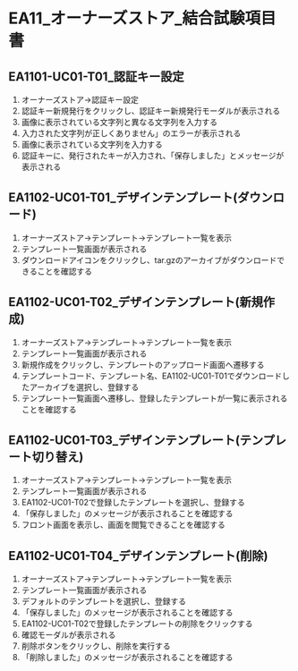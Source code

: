 # EA11_オーナーズストア_結合試験項目書

## EA1101-UC01-T01_認証キー設定

1. オーナーズストア→認証キー設定
1. 認証キー新規発行をクリックし、認証キー新規発行モーダルが表示される
1. 画像に表示されている文字列と異なる文字列を入力する
1. 入力された文字列が正しくありません」のエラーが表示される
1. 画像に表示されている文字列を入力する
1. 認証キーに、発行されたキーが入力され、「保存しました」とメッセージが表示される

## EA1102-UC01-T01_デザインテンプレート(ダウンロード)

1. オーナーズストア→テンプレート→テンプレート一覧を表示
1. テンプレート一覧画面が表示される
1. ダウンロードアイコンをクリックし、tar.gzのアーカイブがダウンロードできることを確認する

## EA1102-UC01-T02_デザインテンプレート(新規作成)

1. オーナーズストア→テンプレート→テンプレート一覧を表示
1. テンプレート一覧画面が表示される
1. 新規作成をクリックし、テンプレートのアップロード画面へ遷移する
1. テンプレートコード、テンプレート名、EA1102-UC01-T01でダウンロードしたアーカイブを選択し、登録する
1. テンプレート一覧画面へ遷移し、登録したテンプレートが一覧に表示されることを確認する

## EA1102-UC01-T03_デザインテンプレート(テンプレート切り替え)

1. オーナーズストア→テンプレート→テンプレート一覧を表示
1. テンプレート一覧画面が表示される
1. EA1102-UC01-T02で登録したテンプレートを選択し、登録する
1. 「保存しました」のメッセージが表示されることを確認する
1. フロント画面を表示し、画面を閲覧できることを確認する

## EA1102-UC01-T04_デザインテンプレート(削除)

1. オーナーズストア→テンプレート→テンプレート一覧を表示
1. テンプレート一覧画面が表示される
1. デフォルトのテンプレートを選択し、登録する
1. 「保存しました」のメッセージが表示されることを確認する
1. EA1102-UC01-T02で登録したテンプレートの削除をクリックする
1. 確認モーダルが表示される
1. 削除ボタンをクリックし、削除を実行する
1. 「削除しました」のメッセージが表示されることを確認する
